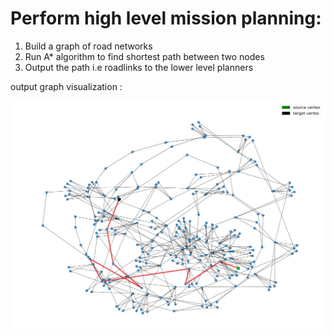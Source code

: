 # Perform high level mission planning:
1) Build a graph of road networks
2) Run A* algorithm to find shortest path between two nodes
3) Output the path i.e roadlinks to the lower level planners


output graph visualization : 

![Alt text](../images/road_network.png "Planner output for a query in Town01")




